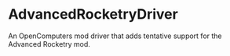 # AdvancedRocketryDriver
An OpenComputers mod driver that adds tentative support for the Advanced Rocketry mod.
